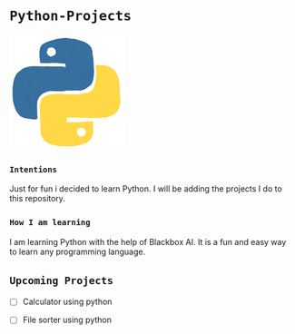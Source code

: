 # `Python-Projects`

![Python gif](https://github.com/jeswinpeter/HTML-CSS/blob/main/IMAGES/python%20gif%20for%20README.gif)

### `Intentions`
Just for fun i decided to learn Python. I will be adding the projects I do to this repository.
### `How I am learning`
I am learning Python with the help of Blackbox AI. It is a fun and easy way to learn any programming language.

## `Upcoming Projects`
- [ ] Calculator using python
- [ ] File sorter using python

